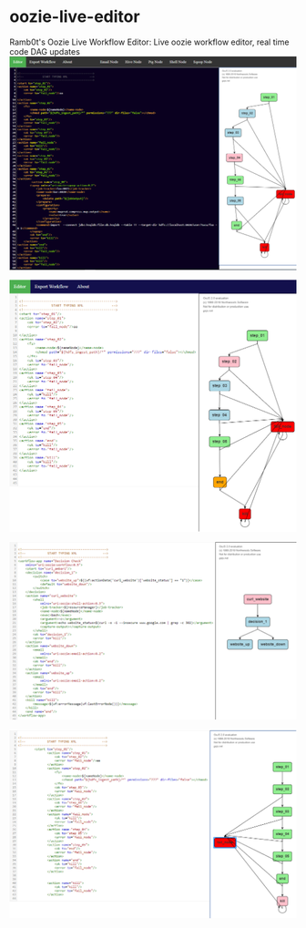 # oozie-live-editor
Ramb0t's Oozie Live Workflow Editor: Live oozie workflow editor, real time code DAG updates
![alt text](https://raw.githubusercontent.com/jpetro416/oozie-live-editor/master/oozie-live-editor-v1.0.8.PNG)

![alt text](https://raw.githubusercontent.com/jpetro416/oozie-live-editor/master/oozie-live4.png)

![alt text](https://raw.githubusercontent.com/jpetro416/oozie-live-editor/master/oozie-live.png)

![alt text](https://raw.githubusercontent.com/jpetro416/oozie-live-editor/master/oozie-live2.png)
